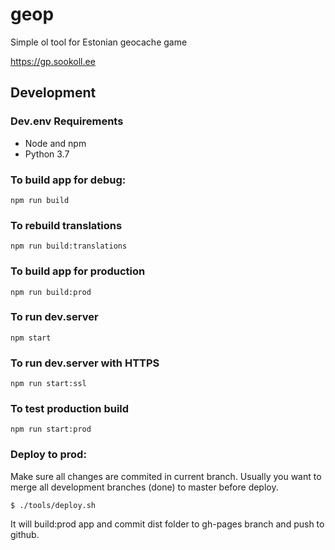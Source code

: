 # geop

Simple ol tool for Estonian geocache game

https://gp.sookoll.ee

## Development

### Dev.env Requirements

* Node and npm
* Python 3.7

### To build app for debug:

    npm run build

### To rebuild translations

    npm run build:translations

### To build app for production

    npm run build:prod

### To run dev.server

    npm start

### To run dev.server with HTTPS

    npm run start:ssl

### To test production build

    npm run start:prod

### Deploy to prod:

Make sure all changes are commited in current branch.
Usually you want to merge all development branches (done) to master before deploy.

    $ ./tools/deploy.sh

It will build:prod app and commit dist folder to gh-pages branch and push to github.

